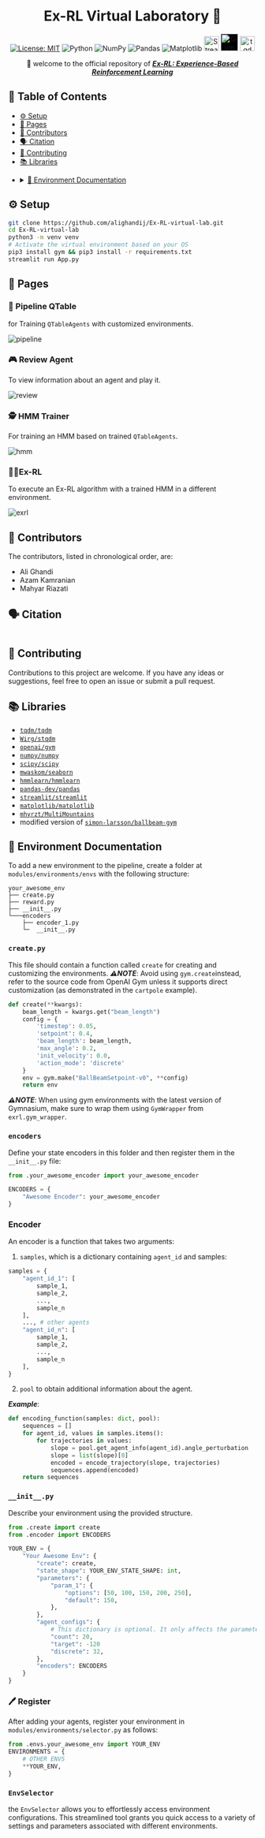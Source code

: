 <div align="center">

# Ex-RL Virtual Laboratory 🧪

[![License: MIT](https://img.shields.io/badge/License-MIT-yellow.svg)](https://opensource.org/licenses/MIT)
![Python](https://img.shields.io/badge/python-3670A0?style=for-the-badge&logo=python&logoColor=ffdd54)
![NumPy](https://img.shields.io/badge/numpy-%23013243.svg?style=for-the-badge&logo=numpy&logoColor=white)
![Pandas](https://img.shields.io/badge/pandas-%23150458.svg?style=for-the-badge&logo=pandas&logoColor=white)
![Matplotlib](https://img.shields.io/badge/Matplotlib-%23ffffff.svg?style=for-the-badge&logo=Matplotlib&logoColor=black)
<img alt="Streamlit" src="assets/streamlit.jpg" height="30"/>
<img alt="Gym" src="https://img.stackshare.io/service/12581/gym.png" height="35" style="background-color: black;"/>
<img alt="tqdm" src="https://avatars.githubusercontent.com/u/12731565?s=280&v=4" height="30" />

👋 welcome to the official repository of **_[Ex-RL: Experience-Based Reinforcement Learning]()_**

</div>

## 📖 Table of Contents

- [⚙️ Setup](#setup)
- [📄 Pages](#pages)
- [👥 Contributors](#contributors)
- [🗣️ Citation](#citation)
- [🤝 Contributing](#contributing)
- [📚 Libraries](#libraries)

* <details>
      <summary>
          <a href="#doc">
          🔨 Environment Documentation
          </a>
      </summary>

    - [`create.py`](#createpy)
    - [`encoders`](#encoders)
    - [Encoder](#encoder)
    - [`__init__.py`](#init)
    - [🖊️ Register & `EnvSelector`](#register)

</details>

<a name="setup"></a>

## ⚙️ Setup

<a name="manual"></a>

```bash
git clone https://github.com/alighandij/Ex-RL-virtual-lab.git 
cd Ex-RL-virtual-lab
python3 -m venv venv
# Activate the virtual environment based on your OS
pip3 install gym && pip3 install -r requirements.txt
streamlit run App.py
```

<a name="pages"></a>

## 📄 Pages

### 👷 Pipeline QTable

for Training `QTableAgents` with customized environments.

![pipeline](./assets/pipeline.gif)

### 🎮 Review Agent

To view information about an agent and play it.

![review](assets/review.gif)

### 🕵️ HMM Trainer

For training an HMM based on trained `QTableAgents`.

![hmm](assets/hmm.gif)

### 🏃‍♂️Ex-RL

To execute an Ex-RL algorithm with a trained HMM in a different environment.

![exrl](assets/exrl.gif)

<a name="contributors"></a>

## 👥 Contributors

The contributors, listed in chronological order, are:

- Ali Ghandi
- Azam Kamranian
- Mahyar Riazati

<a name="citation"></a>

## 🗣️ Citation

```bibtex

```

<a name="contributing"></a>

## 🤝 Contributing

Contributions to this project are welcome. If you have any ideas or suggestions, feel free to open an issue or submit a pull request.

<a name="libraries"></a>

## 📚 Libraries

- [`tqdm/tqdm`](https://github.com/tqdm/tqdm)
- [`Wirg/stqdm`](https://github.com/Wirg/stqdm)
- [`openai/gym`](https://github.com/openai/gym)
- [`numpy/numpy`](https://github.com/numpy/numpy)
- [`scipy/scipy`](https://github.com/scipy/scipy)
- [`mwaskom/seaborn`](https://github.com/mwaskom/seaborn)
- [`hmmlearn/hmmlearn`](https://github.com/hmmlearn/hmmlearn)
- [`pandas-dev/pandas`](https://github.com/pandas-dev/pandas)
- [`streamlit/streamlit`](https://github.com/streamlit/streamlit)
- [`matplotlib/matplotlib`](https://github.com/matplotlib/matplotlib)
- [`mhyrzt/MultiMountains`](https://github.com/mhyrzt/MultiMountains)
- modified version of [`simon-larsson/ballbeam-gym`](https://github.com/simon-larsson/ballbeam-gym)

<a name="doc"></a>

## 🔨 Environment Documentation

To add a new environment to the pipeline, create a folder at `modules/environments/envs` with the following structure:

```text
your_awesome_env
├── create.py
├── reward.py
├── __init__.py
└───encoders
    ├── encoder_1.py
    └─  __init__.py
```

<a name="cretepy"></a>

### `create.py`

This file should contain a function called `create` for creating and customizing the environments.
_**⚠️NOTE**_: Avoid using `gym.create`instead, refer to the source code from OpenAI Gym unless it supports direct customization (as demonstrated in the `cartpole` example).

```python
def create(**kwargs):
    beam_length = kwargs.get("beam_length")
    config = {
        'timestep': 0.05,
        'setpoint': 0.4,
        'beam_length': beam_length,
        'max_angle': 0.2,
        'init_velocity': 0.0,
        'action_mode': 'discrete'
    }
    env = gym.make("BallBeamSetpoint-v0", **config)
    return env
```

_**⚠️NOTE**_: When using gym environments with the latest version of Gymnasium, make sure to wrap them using `GymWrapper` from `exrl.gym_wrapper`.

<a name="encoders"></a>

### `encoders`

Define your state encoders in this folder and then register them in the `__init__.py` file:

```python
from .your_awesome_encoder import your_awesome_encoder

ENCODERS = {
    "Awesome Encoder": your_awesome_encoder
}
```

<a name="encoder"></a>

### Encoder

An encoder is a function that takes two arguments:

1. `samples`, which is a dictionary containing `agent_id` and samples:

```python
samples = {
    "agent_id_1": [
        sample_1,
        sample_2,
        ...,
        sample_n
    ],
    ..., # other agents
    "agent_id_n": [
        sample_1,
        sample_2,
        ...,
        sample_n
    ],
}
```

2. `pool` to obtain additional information about the agent.

**_Example_**:

```python
def encoding_function(samples: dict, pool):
    sequences = []
    for agent_id, values in samples.items():
        for trajectories in values:
            slope = pool.get_agent_info(agent_id).angle_perturbation
            slope = list(slope)[0]
            encoded = encode_trajectory(slope, trajectories)
            sequences.append(encoded)
    return sequences
```

<a name="init"></a>

### `__init__.py`

Describe your environment using the provided structure.

```python
from .create import create
from .encoder import ENCODERS

YOUR_ENV = {
    "Your Awesome Env": {
        "create": create,
        "state_shape": YOUR_ENV_STATE_SHAPE: int,
        "parameters": {
            "param_1": {
                "options": [50, 100, 150, 200, 250],
                "default": 150,
            },
        },
        "agent_configs": {
            # This dictionary is optional. It only affects the parameter selection and makes the process more convenient.
            "count": 20,
            "target": -120
            "discrete": 32,
        },
        "encoders": ENCODERS
    }
}
```

<a name="register"></a>

### 🖊️ Register

After adding your agents, register your environment in `modules/environments/selector.py` as follows:

```python
from .envs.your_awesome_env import YOUR_ENV
ENVIRONMENTS = {
    # OTHER ENVS
    **YOUR_ENV,
}
```

### `EnvSelector`

the `EnvSelector` allows you to effortlessly access environment configurations. This streamlined tool grants you quick access to a variety of settings and parameters associated with different environments.


